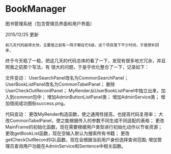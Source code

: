 ﻿# BookManager
图书管理系统（包含管理员界面和用户界面）


2015/12/25 更新

	前几天代码敲得太快，主要是之前有一阵子都在忙6级，这个项目落下不少时间，于是想补回来，
终于今天稳了一稳，把这几天的代码总体的看了一下，发现有很多地方冗余，并且照我之前那个写法，有
很大的问题，于是乎优化整合了一下，记录如下：

文件变动：
	UserSearchPanel改名为CommonSearchPanel；
	UserBookListPanel改名为CommonTabelPanel；
	删除UserCheckOutRecordPanel；
	MyRender从UserBookListPanel中独立出来，加入到common包中；
	增加AdminButtonListPanel类；
	增加AdminService类；
	增加借阅成功图标success.png。

代码变动：
	更改MyRender构造函数，使之通用性提高，也提高代码复用率；
	大改CommonTabelPanel，使之能根据传入的参数不同生成不同适配的表格；
	更改MainFrame的初始化函数，现在需要根据用户类型进行初始化动作以节省资源；
	更改getBookList函数，现在空输入默认为搜索所有书籍；
	更改getCheckOutRecordSQL函数，现在会根据当前用户身份选择查询范围;
	增加管理员查询用户功能在AdminService和Sentence中相关函数。